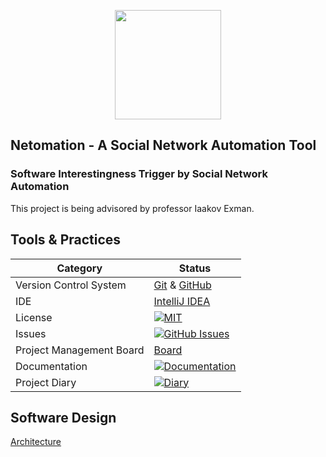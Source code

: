 <p align="center">
  <img src ="https://github.com/tchvu3/Netomation/blob/master/res/Netomation%20Logo.png?raw=true" height="175px" width="170px"/>
</p>

## Netomation - A Social Network Automation Tool
### Software Interestingness Trigger by Social Network Automation

This project is being advisored by professor Iaakov Exman.


## Tools & Practices

|Category|Status|
|---|---|
| Version Control System| [Git](https://git-scm.com/) & [GitHub](https://github.com/) |
| IDE | [IntelliJ IDEA](https://www.jetbrains.com/idea/) |
| License | [![MIT](https://badges.frapsoft.com/os/mit/mit.svg?v=102)](https://github.com/ellerbrock/open-source-badge/) |
| Issues | [![GitHub Issues](https://img.shields.io/github/issues/tchvu3/Netomation.svg)](https://github.com/tchvu3/Netomation/issues) |
| Project Management Board| [Board](https://github.com/tchvu3/Netomation/projects/1) |
| Documentation | [![Documentation](http://inch-ci.org/github/tchvu3/Netomation.svg)](https://github.com/tchvu3/Netomation/wiki/Documentation) |
| Project Diary | [![Diary](http://inch-ci.org/github/tchvu3/Netomation.svg)](https://github.com/tchvu3/Netomation/wiki/Diary) |


## Software Design

[Architecture](https://github.com/tchvu3/Netomation/blob/master/res/Netomation_Architecture.png?raw=true)
